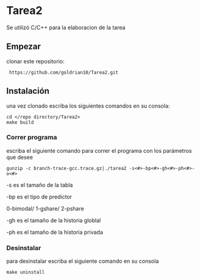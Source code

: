 # Tarea2

Se utilizó C/C++ para la elaboracion de la tarea

## Empezar
clonar este repositorio:
 ```
  https://github.com/goldrian10/Tarea2.git
 ```
## Instalación
una vez clonado escriba los siguientes comandos en su consola:
```
cd </repo directory/Tarea2>
make build
```


### Correr programa
escriba el siguiente comando para correr el programa con los parámetros que desee
```
gunzip -c branch-trace-gcc.trace.gz|./tarea2 -s<#>-bp<#>-gh<#>-ph<#>-o<#>
```
-s es el tamaño de la tabla

-bp es el tipo de predictor

0-bimodal/
1-gshare/
2-pshare

-gh es el tamaño de la historia globlal

-ph es el tamaño de la historia privada

### Desinstalar
para desinstalar escriba el siguiente comando en su consola
```
make uninstall
```

